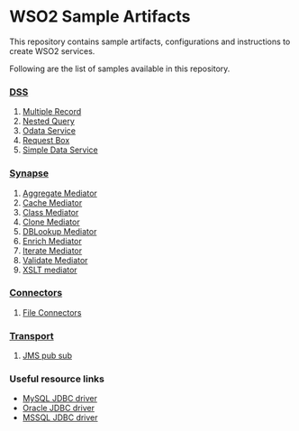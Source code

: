 # WSO2 Sample Artifacts
This repository contains sample artifacts, configurations and instructions to create WSO2 services.

Following are the list of samples available in this repository.
### [DSS](DSS)
1. [Multiple Record](DSS/4-multiple-records)
2. [Nested Query](DSS/2-nested-query)
3. [Odata Service](DSS/5-odata)
4. [Request Box](DSS/3-request-box)
5. [Simple Data Service](DSS/1-simple-data-service)

### [Synapse](Synapse)
1. [Aggregate Mediator](Synapse/3-aggregate-mediator)
2. [Cache Mediator](Synapse/1-simple-cache-mediator)
3. [Class Mediator](Synapse/4-simple-class-mediator)
4. [Clone Mediator](Synapse/5-simple-clone-mediator)
5. [DBLookup Mediator](Synapse/7-DBLookup-mediator)
6. [Enrich Mediator](Synapse/9-enrich-mediator)
7. [Iterate Mediator](Synapse/6-iterate-mediator)
8. [Validate Mediator](Synapse/8-validate-multiple-schema)
9. [XSLT mediator](Synapse/2-xslt-transform-mediator)
### [Connectors](Connectors)
1. [File Connectors](Connectors/1-file-connector)

### [Transport](Transport)
1. [JMS pub sub](Transport/1-jms-pub-sub)
### Useful resource links
- [MySQL JDBC driver](https://dev.mysql.com/downloads/connector/j/)
- [Oracle JDBC driver](https://www.oracle.com/technetwork/database/application-development/jdbc/downloads/index.html)
- [MSSQL JDBC driver](https://docs.microsoft.com/en-us/sql/connect/jdbc/download-microsoft-jdbc-driver-for-sql-server?view=sql-server-2017)